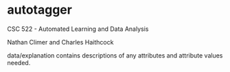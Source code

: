 # autotagger

CSC 522 - Automated Learning and Data Analysis

Nathan Climer and Charles Haithcock

data/explanation contains descriptions of any attributes and attribute values needed.
